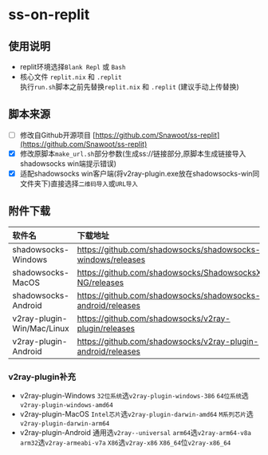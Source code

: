 # ss-on-replit  

## 使用说明
- replit环境选择`Blank Repl` 或 `Bash`
- 核心文件 `replit.nix` 和 `.replit`  
执行`run.sh`脚本之前先替换`replit.nix` 和 `.replit` (建议手动上传替换)
## 脚本来源
- [ ] 修改自Github开源项目 [https://github.com/Snawoot/ss-replit](https://github.com/Snawoot/ss-replit)
- [x] 修改原脚本`make_url.sh`部分参数(生成ss://链接部分,原脚本生成链接导入shadowsocks win端提示错误)
- [x] 适配shadowsocks win客户端(将v2ray-plugin.exe放在shadowsocks-win同文件夹下)直接选择`二维码导入`或`URL导入`
## 附件下载
| 软件名      | 下载地址     |
| :---        | :---        |
| shadowsocks-Windows | https://github.com/shadowsocks/shadowsocks-windows/releases |
| shadowsocks-MacOS | https://github.com/shadowsocks/ShadowsocksX-NG/releases |
| shadowsocks-Android | https://github.com/shadowsocks/shadowsocks-android/releases |
| v2ray-plugin-Win/Mac/Linux | https://github.com/shadowsocks/v2ray-plugin/releases |
| v2ray-plugin-Android | https://github.com/shadowsocks/v2ray-plugin-android/releases |

### v2ray-plugin补充
- v2ray-plugin-Windows `32位系统`选`v2ray-plugin-windows-386` `64位系统`选`v2ray-plugin-windows-amd64`
- v2ray-plugin-MacOS `Intel芯片`选`v2ray-plugin-darwin-amd64` `M系列芯片`选`v2ray-plugin-darwin-arm64`
- v2ray-plugin-Android 通用选`v2ray--universal` `arm64`选`v2ray-arm64-v8a` `arm32`选`v2ray-armeabi-v7a` `X86`选`v2ray-x86` `X86_64`位`v2ray-x86_64`
